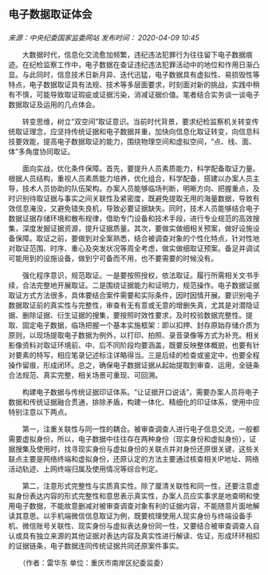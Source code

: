 ## 电子数据取证体会

### 

_来源：中央纪委国家监委网站_ _发布时间： 2020-04-09 10:45_

　　大数据时代，信息化交流愈加频繁，违纪违法犯罪行为往往留下电子数据痕迹。在纪检监察工作中，电子数据在查证违纪违法犯罪活动中的地位和作用日渐凸显。与此同时，信息技术日新月异、迭代迅猛，电子数据具有虚拟性、易损毁性等特点，电子数据取证具有法规、技术等多层面要求，时刻面对新的挑战，实践中稍有不慎，可能导致取证瑕疵或证据污染，消减证据价值。笔者结合实务谈一谈电子数据取证及运用的几点体会。

　　转变思维，树立“双空间”取证意识。当前时代背景，要求纪检监察机关转变传统取证理念，应坚持传统证据和电子数据并重，加快向信息化取证转变，向信息科技要效能，提高电子数据取证的能力，围绕物理空间和虚拟空间，“点、线、面、体”多角度协同取证。

　　面向实战，优化条件保障。首先，要提升人员素质能力，科学配备取证力量。根据人员结构，重视人员素质能力培养，优化组合，科学配备，搭建以办案人员主导，技术人员协助的队伍架构。办案人员能够临场判断，明晰方向、把握重点，及时识别待取证据与事实之间关联性及紧密度，既避免提取无用的海量数据，导致有效信息淹没，又避免错失良机，导致必要证据缺失。同时，技术人员能够结合电子数据证据存储环境和散布规律，借助专门设备和技术手段，进行专业规范的高效搜集，深度发掘证据资源，提升证据质量。其次，要做实做细相关预案，做好设施设备保障。取证之前，要做到对全案熟悉，结合被调查对象的个性化特点，针对性地对取证范围、时序、重心及突发状况等周全考虑，做实做细取证预案。备足并调试可能用到的设施设备，做到宁可备而不用，也不要需要的时候没有。

　　强化程序意识，规范取证。一是要按照授权，依法取证。履行所需相关文书手续，合法完整地开展取证。二是围绕证据能力和证明力，规范操作。电子数据证据取证方式方法很多，具体要结合案件需要和实际条件，因时因情开展。要识别电子数据取证前的真实性与完整性，审查有无有意或无意的增删失真，尤其是对潜隐证据、删除证据、衍生证据的搜集，要按照时效性要求，及时校验数据完整性。提取、固定电子数据，临场把握一个基本实施框架：即以扣押、封存原始存储介质为原则，以现场提取电子数据为例外，以打印、拍照、录音录像等方式为补充。相关影像资料对取证环境前、中、后不同阶段均要涵盖，既要反映整体概貌，也要有针对要素的特写，相应笔录记述标注详略得当。三是后续的检查或鉴定中，也要全程操作留痕，形成闭环。总之，确保电子数据证据从起始提取到审查、运用，全链条合法规范、真实完整，相关场景可重现、可回溯。

　　构建电子数据与传统证据印证体系。“让证据开口说话”，需要办案人员将电子数据和传统证据融合贯通，排除矛盾，构建一体化、精细化的印证体系，使用中应特别注意以下两点。

　　第一，注重关联性与同一性的耦合。被审查调查人进行电子信息交流，一般都需要虚拟身份，所以，电子数据中往往存在两种身份（现实身份和虚拟身份），证据搜集及使用时，找寻现实身份与虚拟身份的关联点并对身份还原很关键，这些关联点主要是网络终端和虚拟身份，还原认定的方法主要通过核查相关IP地址、网络活动轨迹、上网终端归属及使用情况等综合判定。

　　第二，注意形式完整性与实质真实性。除了厘清关联性和同一性，还要注意虚拟身份表达内容的形式完整性和意思表示真实性，办案人员应实事求是地查明和使用电子数据，不能故意删减对被审查调查对象有利的证据内容，不能随意片面地解读其意思。以手机端微信信息取证为例，既要梳理使用人现实身份与终端设备手机、微信账号关联性、现实身份与虚拟表达身份同一性，又要结合被审查调查人自认或具有独立来源的其他证据对表达内容及真实性进行解读、佐证，形成环环相扣的证据链条，电子数据连同传统证据共同还原案件事实。

　　（作者：雷华东 单位：重庆市南岸区纪委监委）